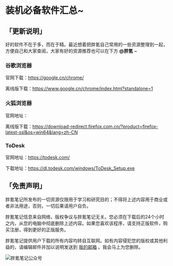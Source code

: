 # 装机必备软件汇总~

## 「更新说明」

好的软件不在于多，而在于精。最近想着把胖氪自己常用的一些资源整理到一起，方便自己和大家查阅，大家有好的资源推荐也可以在下方 **@胖氪** ~

### 谷歌浏览器

官网下载：https://google.cn/chrome/

离线版下载：https://www.google.cn/chrome/index.html?standalone=1

### 火狐浏览器

官网地址：

离线版下载：https://download-redirect.firefox.com.cn/?product=firefox-latest-ssl&os=win64&lang=zh-CN

### ToDesk

官网地址：https://todesk.com/

下载地址：https://dl.todesk.com/windows/ToDesk_Setup.exe


## 「免责声明」

胖氪笔记所发布的一切资源仅限用于学习和研究目的；不得将上述内容用于商业或者非法用途，否则，一切后果请用户自负。

胖氪笔记信息来自网络，版权争议与胖氪笔记无关。您必须在下载后的24个小时之内，从您的电脑中彻底删除上述内容。如果您喜欢该程序，请支持正版软件，购买注册，得到更好的正版服务。

胖氪笔记提供用户下载的所有内容均转自互联网。如有内容侵犯您的版权或其他利益的，请编辑邮件并加以说明发送到 [我的邮箱](https://pknote.top/about/#%E8%81%94%E7%B3%BB%E5%8D%9A%E4%B8%BB%EF%BC%9A) 。我会马上为您删除。



![胖氪笔记公众号](https://img.pknote.top/blog/202404121423456.png)
